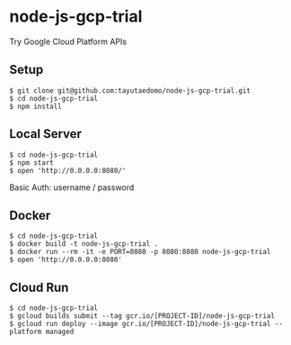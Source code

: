 # node-js-gcp-trial
Try Google Cloud Platform APIs


## Setup
```
$ git clone git@github.com:tayutaedomo/node-js-gcp-trial.git
$ cd node-js-gcp-trial
$ npm install
```


## Local Server
```
$ cd node-js-gcp-trial
$ npm start
$ open 'http://0.0.0.0:8080/'
```
Basic Auth: username / password


## Docker
```
$ cd node-js-gcp-trial
$ docker build -t node-js-gcp-trial .
$ docker run --rm -it -e PORT=8080 -p 8080:8080 node-js-gcp-trial
$ open 'http://0.0.0.0:8080'
```


## Cloud Run
```
$ cd node-js-gcp-trial
$ gcloud builds submit --tag gcr.io/[PROJECT-ID]/node-js-gcp-trial
$ gcloud run deploy --image gcr.io/[PROJECT-ID]/node-js-gcp-trial --platform managed
```

